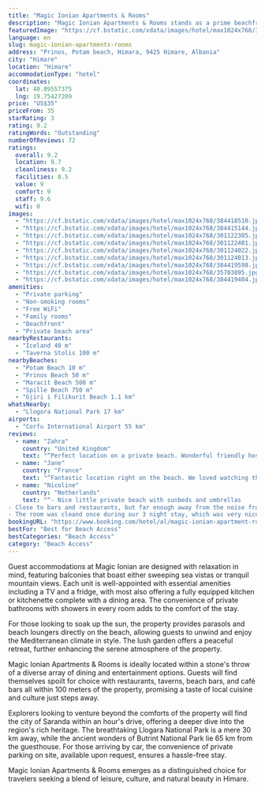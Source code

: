 ```yaml
---
title: "Magic Ionian Apartments & Rooms"
description: "Magic Ionian Apartments & Rooms stands as a prime beachfront haven in Himare, offering guests the perfect blend of comfort and convenience."
featuredImage: "https://cf.bstatic.com/xdata/images/hotel/max1024x768/384418510.jpg?k=50719c0b8fefef873e3775fd8a42ab815ed26bfe7f15d9841474f1f08b37e227&o=&hp=1"
language: en
slug: magic-ionian-apartments-rooms
address: "Prinos, Potam beach, Himara, 9425 Himare, Albania"
city: "Himare"
location: "Himare"
accommodationType: "hotel"
coordinates:
  lat: 40.09557375
  lng: 19.75427209
price: "US$35"
priceFrom: 35
starRating: 3
rating: 9.2
ratingWords: "Outstanding"
numberOfReviews: 72
ratings:
  overall: 9.2
  location: 9.7
  cleanliness: 9.2
  facilities: 8.5
  value: 9
  comfort: 9
  staff: 9.6
  wifi: 0
images:
  - "https://cf.bstatic.com/xdata/images/hotel/max1024x768/384418510.jpg?k=50719c0b8fefef873e3775fd8a42ab815ed26bfe7f15d9841474f1f08b37e227&o=&hp=1"
  - "https://cf.bstatic.com/xdata/images/hotel/max1024x768/384415144.jpg?k=689babfc87508a34e7f94d137f1012ffad9ac7a180a2de6a920a85fe6a16691b&o=&hp=1"
  - "https://cf.bstatic.com/xdata/images/hotel/max1024x768/301122385.jpg?k=fd4e1655861254ac103035a26c624eb80ef2769dfbca4ce11a196488e2961094&o=&hp=1"
  - "https://cf.bstatic.com/xdata/images/hotel/max1024x768/301122401.jpg?k=00d2a6cfc8fd6d4f225098964b3d5b8907e85e87f69115b049bbd33b62484f56&o=&hp=1"
  - "https://cf.bstatic.com/xdata/images/hotel/max1024x768/301124022.jpg?k=fa78b7986ead563db9535da6592da1d760c4db60477120c4538e1c78ffc00b6f&o=&hp=1"
  - "https://cf.bstatic.com/xdata/images/hotel/max1024x768/301124013.jpg?k=2f375eeeb2898849210b9453b83786c9c6c00b119a534c7cf4627c7104bb932b&o=&hp=1"
  - "https://cf.bstatic.com/xdata/images/hotel/max1024x768/384419598.jpg?k=189af55341857cb3bcbc8fd27ed2f241011b26ebab32456bbf0ae08b03c11f49&o=&hp=1"
  - "https://cf.bstatic.com/xdata/images/hotel/max1024x768/35703895.jpg?k=13ef50ea5e62e45ff978f4b1133e7bd4e9b50201ecec319ae1e899709c7d8ad7&o=&hp=1"
  - "https://cf.bstatic.com/xdata/images/hotel/max1024x768/384419404.jpg?k=8769e85ac9f769b12e0f87d85cccd3477fab012611b3ac399ee3b32210cd41a5&o=&hp=1"
amenities:
  - "Private parking"
  - "Non-smoking rooms"
  - "Free WiFi"
  - "Family rooms"
  - "Beachfront"
  - "Private beach area"
nearbyRestaurants:
  - "Iceland 40 m"
  - "Taverna Stolis 100 m"
nearbyBeaches:
  - "Potam Beach 10 m"
  - "Prinos Beach 50 m"
  - "Maracit Beach 500 m"
  - "Spille Beach 750 m"
  - "Gjiri i Filikurit Beach 1.1 km"
whatsNearby:
  - "Llogora National Park 17 km"
airports:
  - "Corfu International Airport 55 km"
reviews:
  - name: "Zahra"
    country: "United Kingdom"
    text: "“Perfect location on a private beach. Wonderful friendly host. One of the highlights of our trip.”"
  - name: "Jane"
    country: "France"
    text: "“Fantastic location right on the beach. We loved watching the amazing sunsets and swimming in the clear water. Petros was very kind and helpful- ready to give advice and suggestions on what to do/where to go.”"
  - name: "Nicoline"
    country: "Netherlands"
    text: "“- Nice little private beach with sunbeds and umbrellas
- Close to bars and restaurants, but far enough away from the noise from the main boulevard
- The room was cleand once during our 3 night stay, which was very nice”"
bookingURL: "https://www.booking.com/hotel/al/magic-ionian-apartment-rooms.en-gb.html?aid=8035640"
bestFor: "Best for Beach Access"
bestCategories: "Beach Access"
category: "Beach Access"
---
```


Guest accommodations at Magic Ionian are designed with relaxation in mind, featuring balconies that boast either sweeping sea vistas or tranquil mountain views. Each unit is well-appointed with essential amenities including a TV and a fridge, with most also offering a fully equipped kitchen or kitchenette complete with a dining area. The convenience of private bathrooms with showers in every room adds to the comfort of the stay.

For those looking to soak up the sun, the property provides parasols and beach loungers directly on the beach, allowing guests to unwind and enjoy the Mediterranean climate in style. The lush garden offers a peaceful retreat, further enhancing the serene atmosphere of the property.

Magic Ionian Apartments & Rooms is ideally located within a stone's throw of a diverse array of dining and entertainment options. Guests will find themselves spoilt for choice with restaurants, taverns, beach bars, and café bars all within 100 meters of the property, promising a taste of local cuisine and culture just steps away.

Explorers looking to venture beyond the comforts of the property will find the city of Saranda within an hour's drive, offering a deeper dive into the region's rich heritage. The breathtaking Llogara National Park is a mere 30 km away, while the ancient wonders of Butrint National Park lie 65 km from the guesthouse. For those arriving by car, the convenience of private parking on site, available upon request, ensures a hassle-free stay.

Magic Ionian Apartments & Rooms emerges as a distinguished choice for travelers seeking a blend of leisure, culture, and natural beauty in Himare.